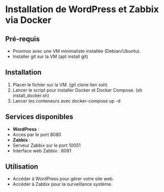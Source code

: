 # Installation de WordPress et Zabbix via Docker

## Pré-requis
- Proxmox avec une VM minimaliste installée (Debian/Ubuntu).
- Installer git sur la VM (apt install git)

## Installation

1. Placer le fichier  sur la VM.  (git clone lien ssh)
2. Lancer le script  pour installer Docker et Docker Compose. (sh install_docker.sh)
3. Lancer les conteneurs avec docker-compose up -d

## Services disponibles

- **WordPress** :
- Acces par le port 8080
- **Zabbix** :
- Serveur Zabbix sur le port 10051
- Interface web Zabbix : 8081

## Utilisation

- Accéder à WordPress pour gérer votre site web.
- Accéder à Zabbix pour la surveillance système.



